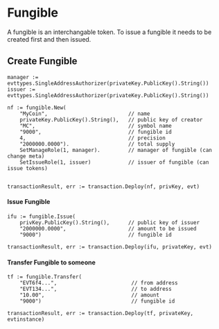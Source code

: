 # Fungible

A fungible is an interchangable token. To issue a fungible it needs
to be created first and then issued.  


## Create Fungible

    manager := evttypes.SingleAddressAuthorizer(privateKey.PublicKey().String())
    issuer := evttypes.SingleAddressAuthorizer(privateKey.PublicKey().String())
    
	nf := fungible.New(
		"MyCoin",                          // name
		privateKey.PublicKey().String(),   // public key of creator
		"MC",                              // symbol name
		"9000",                            // fungible id
		4,                                 // precision
		"2000000.0000").                   // total supply
		SetManageRole(1, manager).         // manager of fungible (can change meta)
		SetIssueRole(1, issuer)            // issuer of fungible (can issue tokens)


	transactionResult, err := transaction.Deploy(nf, privKey, evt)
	

#### Issue Fungible


	ifu := fungible.Issue(
		privKey.PublicKey().String(),      // public key of issuer
		"2000000.0000",                    // amount to be issued
		"9000")                            // fungible id
	
	transactionResult, err := transaction.Deploy(ifu, privateKey, evt)

#### Transfer Fungible to someone
    
    
	tf := fungible.Transfer(
		"EVT6f4...",                        // from address
		"EVT134...",                        // to address
		"10.00",                            // amount
		"9000")                             // fungible id

	transactionResult, err := transaction.Deploy(tf, privateKey, evtinstance)
	